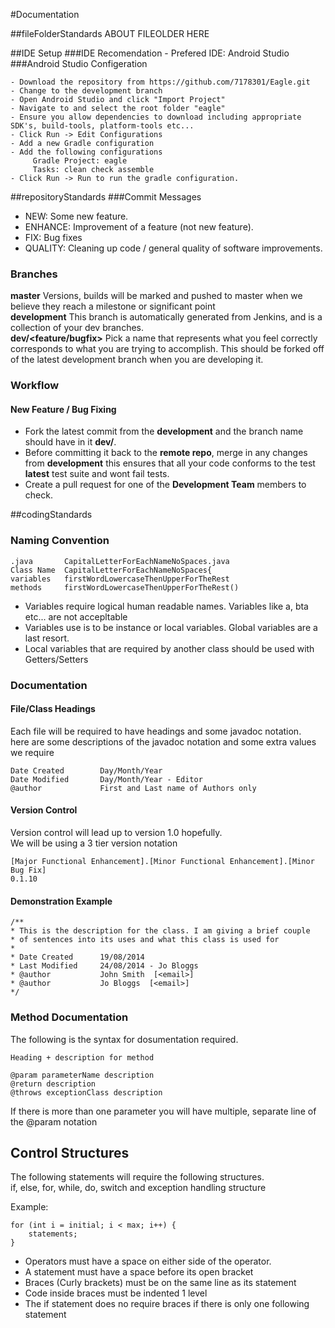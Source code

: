 #Documentation

##fileFolderStandards
ABOUT FILEOLDER HERE

##IDE Setup	
###IDE Recomendation
	- Prefered IDE: Android Studio
###Android Studio Configeration

	- Download the repository from https://github.com/7178301/Eagle.git
	- Change to the development branch
	- Open Android Studio and click "Import Project"
	- Navigate to and select the root folder "eagle"
	- Ensure you allow dependencies to download including appropriate SDK's, build-tools, platform-tools etc...
	- Click Run -> Edit Configurations
	- Add a new Gradle configuration
	- Add the following configurations
	     Gradle Project: eagle
	     Tasks: clean check assemble
	- Click Run -> Run to run the gradle configuration.

	
##repositoryStandards
###Commit Messages

* NEW: Some new feature.
* ENHANCE: Improvement of a feature (not new feature).
* FIX: Bug fixes
* QUALITY: Cleaning up code / general quality of software improvements.


### Branches
**master** Versions, builds will be marked and pushed to master when we believe they reach a milestone or significant point  
**development** This branch is automatically generated from Jenkins, and is a collection of your dev branches.  
**dev/<feature/bugfix>** Pick a name that represents what you feel correctly corresponds to what you are trying to accomplish. This should  be forked off of the latest development branch when you are developing it.

### Workflow

#### New Feature / Bug Fixing
* Fork the latest commit from the **development** and the branch name should have in it **dev/<What you are doing>**.
* Before committing it back to the **remote repo**, merge in any changes from **development** this ensures that all your code conforms to the test **latest** test suite and wont fail tests.
* Create a pull request for one of the **Development Team** members to check.


##codingStandards
### Naming Convention
	.java 		CapitalLetterForEachNameNoSpaces.java  
	Class Name	CapitalLetterForEachNameNoSpaces{  
	variables	firstWordLowercaseThenUpperForTheRest  
	methods		firstWordLowercaseThenUpperForTheRest()

- Variables require logical human readable names. Variables like a, bta etc... are not accepltable  
- Variables use is to be instance or local variables. Global variables are a last resort.  
- Local variables that are required by another class should be used with Getters/Setters


### Documentation ##
#### File/Class Headings ###
Each file will be required to have headings and some javadoc notation.  
here are some descriptions of the javadoc notation and some extra values we require

	Date Created		Day/Month/Year  
	Date Modified		Day/Month/Year - Editor  
	@author				First and Last name of Authors only  

#### Version Control ####
Version control will lead up to version 1.0 hopefully.  
We will be using a 3 tier version notation  

	[Major Functional Enhancement].[Minor Functional Enhancement].[Minor Bug Fix]
	0.1.10

#### Demonstration Example ####
	/**  
	* This is the description for the class. I am giving a brief couple
	* of sentences into its uses and what this class is used for  
	*  
	* Date Created		19/08/2014  
	* Last Modified		24/08/2014 - Jo Bloggs  
	* @author			John Smith  [<email>]
	* @author			Jo Bloggs  [<email>]
	*/


### Method Documentation ###
The following is the syntax for dosumentation required.

	Heading + description for method  
	   
	@param parameterName description  
	@return description  
	@throws exceptionClass description  

If there is more than one parameter you will have multiple, separate line of the @param notation

## Control Structures ##
The following statements will require the following structures.  
if, else, for, while, do, switch and exception handling structure

Example:  

	for (int i = initial; i < max; i++) {
	    statements;
	}

- Operators must have a space on either side of the operator.  
- A statement must have a space before its open bracket  
- Braces (Curly brackets) must be on the same line as its statement  
- Code inside braces must be indented 1 level  
- The if statement does no require braces if there is only one following statement
